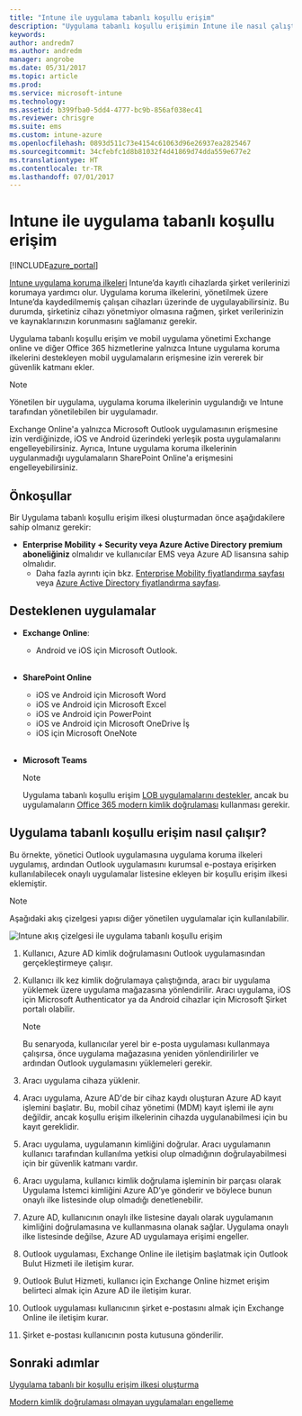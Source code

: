 ```yaml
---
title: "Intune ile uygulama tabanlı koşullu erişim"
description: "Uygulama tabanlı koşullu erişimin Intune ile nasıl çalıştığına ilişkin kavramları anlayın."
keywords: 
author: andredm7
ms.author: andredm
manager: angrobe
ms.date: 05/31/2017
ms.topic: article
ms.prod: 
ms.service: microsoft-intune
ms.technology: 
ms.assetid: b399fba0-5dd4-4777-bc9b-856af038ec41
ms.reviewer: chrisgre
ms.suite: ems
ms.custom: intune-azure
ms.openlocfilehash: 0893d511c73e4154c61063d96e26937ea2825467
ms.sourcegitcommit: 34cfebfc1d8b81032f4d41869d74dda559e677e2
ms.translationtype: HT
ms.contentlocale: tr-TR
ms.lasthandoff: 07/01/2017
---
```

# <a name="app-based-conditional-access-with-intune"></a>Intune ile uygulama tabanlı koşullu erişim

[!INCLUDE[azure_portal](./includes/azure_portal.md)]

[Intune uygulama koruma ilkeleri](app-protection-policy.md) Intune’da kayıtlı cihazlarda şirket verilerinizi korumaya yardımcı olur. Uygulama koruma ilkelerini, yönetilmek üzere Intune’da kaydedilmemiş çalışan cihazları üzerinde de uygulayabilirsiniz. Bu durumda, şirketiniz cihazı yönetmiyor olmasına rağmen, şirket verilerinizin ve kaynaklarınızın korunmasını sağlamanız gerekir.

Uygulama tabanlı koşullu erişim ve mobil uygulama yönetimi Exchange online ve diğer Office 365 hizmetlerine yalnızca Intune uygulama koruma ilkelerini destekleyen mobil uygulamaların erişmesine izin vererek bir güvenlik katmanı ekler.

> [!NOTE]
> Yönetilen bir uygulama, uygulama koruma ilkelerinin uygulandığı ve Intune tarafından yönetilebilen bir uygulamadır.

Exchange Online'a yalnızca Microsoft Outlook uygulamasının erişmesine izin verdiğinizde, iOS ve Android üzerindeki yerleşik posta uygulamalarını engelleyebilirsiniz. Ayrıca, Intune uygulama koruma ilkelerinin uygulanmadığı uygulamaların SharePoint Online'a erişmesini engelleyebilirsiniz.

## <a name="prerequisites"></a>Önkoşullar
Bir Uygulama tabanlı koşullu erişim ilkesi oluşturmadan önce aşağıdakilere sahip olmanız gerekir:

- **Enterprise Mobility + Security veya Azure Active Directory premium aboneliğiniz** olmalıdır ve kullanıcılar EMS veya Azure AD lisansına sahip olmalıdır.
    - Daha fazla ayrıntı için bkz. [Enterprise Mobility fiyatlandırma sayfası](https://www.microsoft.com/cloud-platform/enterprise-mobility-pricing) veya [Azure Active Directory fiyatlandırma sayfası](https://azure.microsoft.com/pricing/details/active-directory/).

## <a name="supported-apps"></a>Desteklenen uygulamalar

- **Exchange Online**:
    - Android ve iOS için Microsoft Outlook.
<br></br>
- **SharePoint Online**
    - iOS ve Android için Microsoft Word
    - iOS ve Android için Microsoft Excel
    - iOS ve Android için PowerPoint
    - iOS ve Android için Microsoft OneDrive İş
    - iOS için Microsoft OneNote
<br></br>
- **Microsoft Teams**

    > [!NOTE] 
    > Uygulama tabanlı koşullu erişim [LOB uygulamalarını destekler](https://docs.microsoft.com/intune-classic/deploy-use/block-apps-with-no-modern-authentication), ancak bu uygulamaların [Office 365 modern kimlik doğrulaması](https://support.office.com/article/Using-Office-365-modern-authentication-with-Office-clients-776c0036-66fd-41cb-8928-5495c0f9168a) kullanması gerekir.

## <a name="how-app-based-conditional-access-works"></a>Uygulama tabanlı koşullu erişim nasıl çalışır?

Bu örnekte, yönetici Outlook uygulamasına uygulama koruma ilkeleri uygulamış, ardından Outlook uygulamasını kurumsal e-postaya erişirken kullanılabilecek onaylı uygulamalar listesine ekleyen bir koşullu erişim ilkesi eklemiştir.

> [!NOTE] 
> Aşağıdaki akış çizelgesi yapısı diğer yönetilen uygulamalar için kullanılabilir.

![Intune akış çizelgesi ile uygulama tabanlı koşullu erişim](./media/ca-intune-common-ways-3.png)

1.  Kullanıcı, Azure AD kimlik doğrulamasını Outlook uygulamasından gerçekleştirmeye çalışır.

2.  Kullanıcı ilk kez kimlik doğrulamaya çalıştığında, aracı bir uygulama yüklemek üzere uygulama mağazasına yönlendirilir. Aracı uygulama, iOS için Microsoft Authenticator ya da Android cihazlar için Microsoft Şirket portalı olabilir.

    > [!NOTE]
    > Bu senaryoda, kullanıcılar yerel bir e-posta uygulaması kullanmaya çalışırsa, önce uygulama mağazasına yeniden yönlendirilirler ve ardından Outlook uygulamasını yüklemeleri gerekir.

3.  Aracı uygulama cihaza yüklenir.

4.  Aracı uygulama, Azure AD'de bir cihaz kaydı oluşturan Azure AD kayıt işlemini başlatır. Bu, mobil cihaz yönetimi (MDM) kayıt işlemi ile aynı değildir, ancak koşullu erişim ilkelerinin cihazda uygulanabilmesi için bu kayıt gereklidir.

5.  Aracı uygulama, uygulamanın kimliğini doğrular. Aracı uygulamanın kullanıcı tarafından kullanılma yetkisi olup olmadığının doğrulayabilmesi için bir güvenlik katmanı vardır.

6.  Aracı uygulama, kullanıcı kimlik doğrulama işleminin bir parçası olarak Uygulama İstemci kimliğini Azure AD’ye gönderir ve böylece bunun onaylı ilke listesinde olup olmadığı denetlenebilir.

7.  Azure AD, kullanıcının onaylı ilke listesine dayalı olarak uygulamanın kimliğini doğrulamasına ve kullanmasına olanak sağlar. Uygulama onaylı ilke listesinde değilse, Azure AD uygulamaya erişimi engeller.

8.  Outlook uygulaması, Exchange Online ile iletişim başlatmak için Outlook Bulut Hizmeti ile iletişim kurar.

9.  Outlook Bulut Hizmeti, kullanıcı için Exchange Online hizmet erişim belirteci almak için Azure AD ile iletişim kurar.

10.  Outlook uygulaması kullanıcının şirket e-postasını almak için Exchange Online ile iletişim kurar.

11.  Şirket e-postası kullanıcının posta kutusuna gönderilir.

## <a name="next-steps"></a>Sonraki adımlar
[Uygulama tabanlı bir koşullu erişim ilkesi oluşturma](app-based-conditional-access-intune-create.md)

[Modern kimlik doğrulaması olmayan uygulamaları engelleme](app-modern-authentication-block.md)
